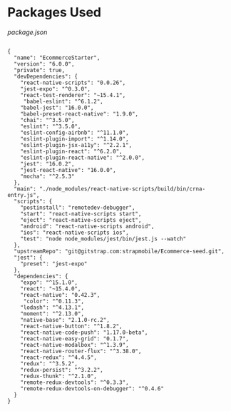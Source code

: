 # Packages Used

_package.json_

<pre class="line-numbers"><code class="language-json">
{
  "name": "EcommerceStarter",
  "version": "6.0.0",
  "private": true,
  "devDependencies": {
    "react-native-scripts": "0.0.26",
    "jest-expo": "^0.3.0",
    "react-test-renderer": "~15.4.1",
     "babel-eslint": "^6.1.2",
    "babel-jest": "16.0.0",
    "babel-preset-react-native": "1.9.0",
    "chai": "^3.5.0",
    "eslint": "^3.5.0",
    "eslint-config-airbnb": "^11.1.0",
    "eslint-plugin-import": "^1.14.0",
    "eslint-plugin-jsx-a11y": "^2.2.1",
    "eslint-plugin-react": "^6.2.0",
    "eslint-plugin-react-native": "^2.0.0",
    "jest": "16.0.2",
    "jest-react-native": "16.0.0",
    "mocha": "^2.5.3"
  },
  "main": "./node_modules/react-native-scripts/build/bin/crna-entry.js",
  "scripts": {
    "postinstall": "remotedev-debugger",
    "start": "react-native-scripts start",
    "eject": "react-native-scripts eject",
    "android": "react-native-scripts android",
    "ios": "react-native-scripts ios",
    "test": "node node_modules/jest/bin/jest.js --watch"
  },
  "upstreamRepo": "git@gitstrap.com:strapmobile/Ecommerce-seed.git",
  "jest": {
    "preset": "jest-expo"
  },
  "dependencies": {
    "expo": "^15.1.0",
    "react": "~15.4.0",
    "react-native": "0.42.3",
     "color": "^0.11.3",
    "lodash": "^4.13.1",
    "moment": "^2.13.0",
    "native-base": "2.1.0-rc.2",
    "react-native-button": "^1.8.2",
    "react-native-code-push": "1.17.0-beta",
    "react-native-easy-grid": "0.1.7",
    "react-native-modalbox": "^1.3.9",
    "react-native-router-flux": "^3.38.0",
    "react-redux": "^4.4.5",
    "redux": "^3.5.2",
    "redux-persist": "^3.2.2",
    "redux-thunk": "^2.1.0",
    "remote-redux-devtools": "^0.3.3",
    "remote-redux-devtools-on-debugger": "^0.4.6"
  }
}</code></pre>

